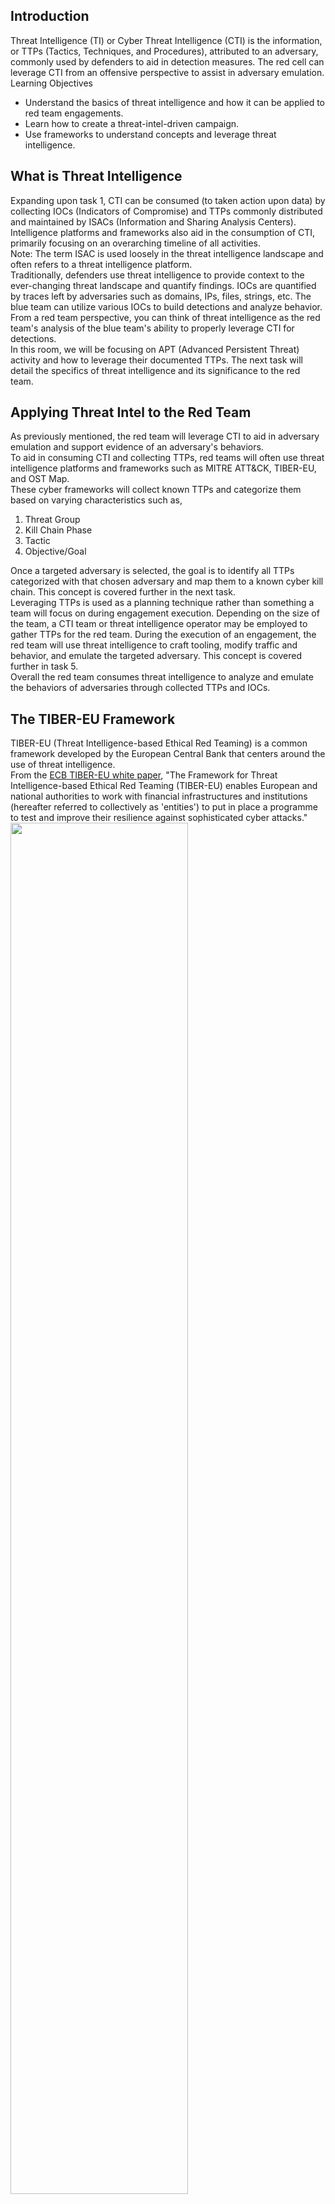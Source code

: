 ## Introduction
Threat Intelligence (TI) or Cyber Threat Intelligence (CTI) is the information, or TTPs (Tactics, Techniques, and Procedures), attributed to an adversary, commonly used by defenders to aid in detection measures. The red cell can leverage CTI from an offensive perspective to assist in adversary emulation.  
Learning Objectives
- Understand the basics of threat intelligence and how it can be applied to red team engagements.
- Learn how to create a threat-intel-driven campaign.
- Use frameworks to understand concepts and leverage threat intelligence.


## What is Threat Intelligence
Expanding upon task 1, CTI can be consumed (to taken action upon data) by collecting IOCs (Indicators of Compromise) and TTPs commonly distributed and maintained by ISACs (Information and Sharing Analysis Centers). Intelligence platforms and frameworks also aid in the consumption of CTI, primarily focusing on an overarching timeline of all activities.  
Note: The term ISAC is used loosely in the threat intelligence landscape and often refers to a threat intelligence platform.  
Traditionally, defenders use threat intelligence to provide context to the ever-changing threat landscape and quantify findings. IOCs are quantified by traces left by adversaries such as domains, IPs, files, strings, etc. The blue team can utilize various IOCs to build detections and analyze behavior. From a red team perspective, you can think of threat intelligence as the red team's analysis of the blue team's ability to properly leverage CTI for detections.  
In this room, we will be focusing on APT (Advanced Persistent Threat) activity and how to leverage their documented TTPs. The next task will detail the specifics of threat intelligence and its significance to the red team.


## Applying Threat Intel to the Red Team
As previously mentioned, the red team will leverage CTI to aid in adversary emulation and support evidence of an adversary's behaviors.  
To aid in consuming CTI and collecting TTPs, red teams will often use threat intelligence platforms and frameworks such as MITRE ATT&CK, TIBER-EU, and OST Map.  
These cyber frameworks will collect known TTPs and categorize them based on varying characteristics such as,
1. Threat Group
2. Kill Chain Phase
3. Tactic
4. Objective/Goal

Once a targeted adversary is selected, the goal is to identify all TTPs categorized with that chosen adversary and map them to a known cyber kill chain. This concept is covered further in the next task.  
Leveraging TTPs is used as a planning technique rather than something a team will focus on during engagement execution. Depending on the size of the team, a CTI team or threat intelligence operator may be employed to gather TTPs for the red team. During the execution of an engagement, the red team will use threat intelligence to craft tooling, modify traffic and behavior, and emulate the targeted adversary. This concept is covered further in task 5.  
Overall the red team consumes threat intelligence to analyze and emulate the behaviors of adversaries through collected TTPs and IOCs.


## The TIBER-EU Framework
TIBER-EU (Threat Intelligence-based Ethical Red Teaming) is a common framework developed by the European Central Bank that centers around the use of threat intelligence.  
From the [ECB TIBER-EU white paper](https://www.ecb.europa.eu/pub/pdf/other/ecb.tiber_eu_framework.en.pdf), "The Framework for Threat Intelligence-based Ethical Red Teaming (TIBER-EU) enables European and national authorities to work with financial infrastructures and institutions (hereafter referred to collectively as 'entities') to put in place a programme to test and improve their resilience against sophisticated cyber attacks."
<img src="https://github.com/mylovemyon/TryHackMe_Images/blob/main/Images/Red%20Team%20Threat%20Intel_1.png" width="75%" height="75%">  
The main difference between this framework and others is the "Testing" phase that requires threat intelligence to feed the red team's testing.  
This framework encompasses a best practice rather than anything actionable from a red team perspective.  
There are several public white papers and documents if you are interested in reading about this framework further,
- https://www.ecb.europa.eu/pub/pdf/other/ecb.tiber_eu_framework.en.pdf
- https://www.crest-approved.org/membership/tiber-eu/


## TTP Mapping
TTP Mapping is employed by the red cell to map adversaries' collected TTPs to a standard cyber kill chain. Mapping TTPs to a kill chain aids the red team in planning an engagement to emulate an adversary.  
To begin the process of mapping TTPs, an adversary must be selected as the target. An adversary can be chosen based on,
1. Target Industry
2. Employed Attack Vectors
3. Country of Origin
4. Other Factors

As an example for this task, we have decided to use [APT 39](https://attack.mitre.org/groups/G0087/), a cyber-espionage group run by the Iranian ministry, known for targeting a wide variety of industries.  
We will use the Lockheed Martin cyber kill chain as our standard cyber kill chain to map TTPs.  
<img src="https://github.com/mylovemyon/TryHackMe_Images/blob/main/Images/Red%20Team%20Threat%20Intel_2.png" width="50%" height="50%">  
The first cyber framework we will be collecting TTPs from is [MITRE ATT&CK](https://attack.mitre.org/). If you are not familiar with MITRE ATT&CK, it provides IDs and descriptions of categorized TTPs. For more information about MITRE and how to use ATT&CK, check out the [MITRE room](https://tryhackme.com/room/mitre).  
ATT&CK provides a basic summary of a group's collected TTPs. We can use [ATT&CK Navigator](https://mitre-attack.github.io/attack-navigator/) to help us visualize each TTP and categorize its place in the kill chain. Navigator visualizes the ATT&CK chain with the adversaries' designated TTPs highlighted under the corresponding sub-section.  
To use the ATT&CK Navigator: navigate to the groups summary page, next to "Techniques Used," navigate to "ATT&CK Navigator Layers," from the dropdown navigate to "view." An ATT&CK Navigator layer should have opened with the selected group's TTPs highlighted in a new tab.
Going through the Navigator layer, we can assign various TTPs we want to employ during the engagement. Below is a compiled kill chain with mapped TTPs for APT39.
1. Reconnaissance:
    - No identified TTPs, use internal team methodology
2. Weaponization:
    - Command and Scripting Interpreter
      - PowerShell
      - Python
      - VBA
    - User executed malicious attachments
3. Delivery:
    - Exploit Public-Facing Applications
    - Spearphishing
4. Exploitation:
    - Registry modification
    - Scheduled tasks
    - Keylogging
    - Credential dumping
5. Installation:
    - Ingress tool transfer
    - Proxy usage
6. Command & Control:
    - Web protocols (HTTP/HTTPS)
    - DNS
7. Actions on Objectives
    - Exfiltration over C2
<img src="https://github.com/mylovemyon/TryHackMe_Images/blob/main/Images/Red%20Team%20Threat%20Intel_3.png" width="75%" height="75%">

MITRE ATT&CK will do most of the work needed, but we can also supplement threat intelligence information with other platforms and frameworks. Another example of a TTP framework is [OST Map](https://www.intezer.com/ost-map/).  
OST Map provides a visual map to link multiple threat actors and their TTPs.  
Other open-source and enterprise threat intelligence platforms can aid red teamers in adversary emulation and TTP mapping, such as,
- Mandiant Advantage
- Ontic
- CrowdStrike Falcon

----------------------------------------Answer the questions below--------------------------------------------------  
Read the above and use MITRE ATT&CK Navigator to answer the questions below using a Carbanak layer.  
<img src="https://github.com/mylovemyon/TryHackMe_Images/blob/main/Images/Red%20Team%20Threat%20Intel_4.png" width="75%" height="75%">  
[ATT&CK Navigator](https://mitre-attack.github.io/attack-navigator/)に移動して、「Create Net Layer」の「Enterprise」を選択  
<img src="https://github.com/mylovemyon/TryHackMe_Images/blob/main/Images/Red%20Team%20Threat%20Intel_5.png" width="100%" height="100%">  
１の「Selection Controls」をクリックし、右上の「Search & Malti Select」をクリック。  
右にタブが表示され２の「Threat Groups」から「Carbanak」が選択できる。  
選択すると、その脅威グループに該当するTechniqueの色が変わる（緑枠）。  
また右上の赤下線では、今回選択されたTechniqueの数が表示される。  
<img src="https://github.com/mylovemyon/TryHackMe_Images/blob/main/Images/Red%20Team%20Threat%20Intel_6.png" width="100%" height="100%">  
３の「Technique Controls」の、４をクリックすると選択Techniqueの色を変更できる。
<img src="https://github.com/mylovemyon/TryHackMe_Images/blob/main/Images/Red%20Team%20Threat%20Intel_7.png" width="100%" height="100%">  
５の「Layer Controls」の、６ではSubtechniqueの表示を有効にできる。  
（「expand subtechniques」と「expand annotated subtechniques」の２つあるが、後者の方が選択したSubtechniqueのみを表示するので見やすい、上写真は後者）

What signed binary did Carbanak use for defense evasion?  
<img src="https://github.com/mylovemyon/TryHackMe_Images/blob/main/Images/Red%20Team%20Threat%20Intel_8.png" width="25%" height="25%">  
それでは先程設定したNavigatorを使用して、署名済みバイナリを探す。  
Defensive Evasionで「Rundll32」が使用されていることが分かった。


## Other Red Team Applications of CTI
CTI can also be used during engagement execution, emulating the adversary's behavioral characteristics, such as
- C2 Traffic
    - User Agents
    - Ports, Protocols
    - Listener Profiles
- Malware and Tooling
    - IOCs
    - Behaviors

The first behavioral use of CTI we will showcase is C2 (Command & Control) traffic manipulation. A red team can use CTI to identify adversaries' traffic and modify their C2 traffic to emulate it.

An example of a red team modifying C2 traffic based on gathered CTI is [malleable profiles](https://www.cobaltstrike.com/help-malleable-c2). A malleable profile allows a red team operator to control multiple aspects of a C2's listener traffic.  
Information to be implemented in the profile can be gathered from ISACs and collected IOCs or packet captures, including,
- Host Headers
- POST URIs
- Server Responses and Headers

The gathered traffic can aid a red team to make their traffic look similar to the targeted adversary to get closer to the goal of adversary emulation.

The second behavioral use of CTI is analyzing behavior and actions of an adversaries' malware and tools to develop your offensive tooling that emulates similar behaviors or has similar vital indicators.  
An example of this could be an adversary using a custom dropper. The red team can emulate the dropper by,
- Identifying traffic
- Observing syscalls and API calls
- Identifying overall dropper behavior and objective
- Tampering with file signatures and IOCs

Intelligence and tools gathered from behavioral threat intelligence can aid a red team in preparing the specific tools they will use to action planned TTPs.
